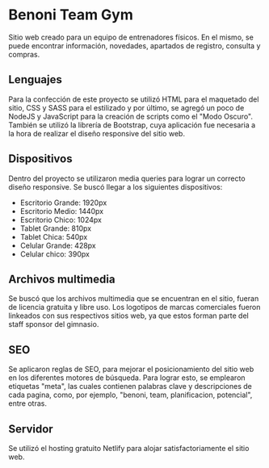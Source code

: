 # Benoni Team Gym
Sitio web creado para un equipo de entrenadores físicos. En el mismo, se puede encontrar información, novedades, apartados de registro, consulta y compras.

## Lenguajes
Para la confección de este proyecto se utilizó HTML para el maquetado del sitio, CSS y SASS para el estilizado y por último, se agregó un poco de NodeJS y JavaScript para la creación de scripts como el "Modo Oscuro".
También se utilizó la librería de Bootstrap, cuya aplicación fue necesaria a la hora de realizar el diseño responsive del sitio web.

## Dispositivos
Dentro del proyecto se utilizaron media queries para lograr un correcto diseño responsive. Se buscó llegar a los siguientes dispositivos:
* Escritorio Grande: 1920px
* Escritorio Medio: 1440px
* Escritorio Chico: 1024px
* Tablet Grande: 810px
* Tablet Chica: 540px
* Celular Grande: 428px
* Celular chico: 390px

## Archivos multimedia
Se buscó que los archivos multimedia que se encuentran en el sitio, fueran de licencia gratuita y libre uso. Los logotipos de marcas comerciales fueron linkeados con sus respectivos sitios web, ya que estos forman parte del staff sponsor del gimnasio.

## SEO
Se aplicaron reglas de SEO, para mejorar el posicionamiento del sitio web en los diferentes motores de búsqueda. Para lograr esto, se emplearon etiquetas "meta", las cuales contienen palabras clave y descripciones de cada pagina, como, por ejemplo, "benoni, team, planificacion, potencial", entre otras.

## Servidor
Se utilizó el hosting gratuito Netlify para alojar satisfactoriamente el sitio web.
